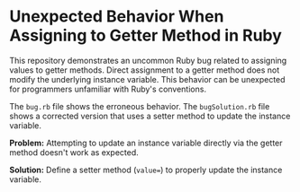 # Unexpected Behavior When Assigning to Getter Method in Ruby

This repository demonstrates an uncommon Ruby bug related to assigning values to getter methods.  Direct assignment to a getter method does not modify the underlying instance variable.  This behavior can be unexpected for programmers unfamiliar with Ruby's conventions.

The `bug.rb` file shows the erroneous behavior. The `bugSolution.rb` file shows a corrected version that uses a setter method to update the instance variable.

**Problem:**
Attempting to update an instance variable directly via the getter method doesn't work as expected.

**Solution:**
Define a setter method (`value=`) to properly update the instance variable.